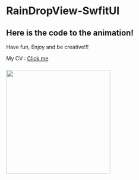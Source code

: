 # RainDropView-SwfitUI
## Here is the code to the animation!
 Have fun, Enjoy and be creative!!!

 My CV : [Click me](https://github.com/JavadSheikhsagha/RainDropView-SwfitUI/blob/main/Android%20Developer%20(3).pdf)

### 
<img src="https://github.com/JavadSheikhsagha/RainDropView-SwfitUI/blob/main/gif.gif" width="280">
